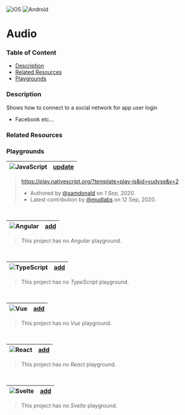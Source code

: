 [JavaScript]: https://img.shields.io/badge/JavaScript-%E2%9C%93-F7DF1E.svg?logo=JavaScript&logoColor=F7DF1E&labelColor=000000
[TypeScript]: https://img.shields.io/badge/TypeScript-%E2%9C%93-007ACC.svg?logo=TypeScript&logoColor=007ACC&labelColor=000000
[Angular]: https://img.shields.io/badge/Angular-%E2%9C%93-DD0031.svg?logo=Angular&logoColor=DD0031&labelColor=000000
[Vue]: https://img.shields.io/badge/Vue.js-%E2%9C%93-4FC08D.svg?logo=Vue.js&logoColor=4FC08D&labelColor=000000
[React]: https://img.shields.io/badge/React-%E2%9C%93-33d8ff.svg?logo=React&logoColor=33d8ff&labelColor=000000
[Svelte]: https://img.shields.io/badge/Svelte-%E2%9C%93-f93e02.svg?logo=Svelte&logoColor=f93e02&labelColor=000000
[iOS]: https://img.shields.io/badge/ios-%E2%9C%93-949393.svg?logo=apple&logoColor=white
[Android]: https://img.shields.io/badge/android-%E2%9C%93-949393.svg?logo=android&logoColor=white


<!-- Platform Support (i.e. ![ios]) -->
![iOS]
![Android]



<!-- Project Title -->
# Audio


### Table of Content
  - [Description](#description)
  - [Related Resources](#related-resources)
  - [Playgrounds](#playgrounds)


<!-- Project description -->
### Description
Shows how to connect to a social network for app user login
 - Facebook etc...


<!-- 
Reference any related resources here. These could include;
 * Existing video or blog tutorials that create the same project, or inspired it.
 * A live website or app using the behaviour, style, etc.., the app is trying to replicate.
 * Or perhaps a design from somewhere like dribbble.com inspired the project.
-->
### Related Resources



<!-- Playground Tables -->
### Playgrounds

| ![JavaScript] | [update](https://github.com/mudlabs/hello-word=javascript-action/issues/new/?title=[update][javascript]%20Audio&body=%3C%21%2D%2D+Just+past+your+playground+link+below+and+press+Submit+%2D%2D%3E) |
| :--- | ---: |
> https://play.nativescript.org/?template=play-js&id=yudyse&v=2
> - Authored by [@samdonald](https://github.com/samdonald/) on _1 Sep, 2020_.
> - Latest contribution by [@mudlabs](https://github.com/mudlabs) on 12 Sep, 2020.

<br/>

| ![Angular] | [add](https://github.com/mudlabs/hello-word=javascript-action/issues/new/?title=[missing][angular]%20Audio&body=%3C%21%2D%2D+Just+past+your+playground+link+below+and+press+Submit+%2D%2D%3E) |
| :--- | ---: |
> This project has no _Angular_ playground.

<br/>

| ![TypeScript] | [add](https://github.com/mudlabs/hello-word=javascript-action/issues/new/?title=[missing][typescript]%20Audio&body=%3C%21%2D%2D+Just+past+your+playground+link+below+and+press+Submit+%2D%2D%3E) |
| :--- | ---: |
> This project has no _TypeScript_ playground.

<br/>

| ![Vue] | [add](https://github.com/mudlabs/hello-word=javascript-action/issues/new/?title=[missing][vue]%20Audio&body=%3C%21%2D%2D+Just+past+your+playground+link+below+and+press+Submit+%2D%2D%3E) |
| :--- | ---: |
> This project has no _Vue_ playground.

<br/>

| ![React] | [add](https://github.com/mudlabs/hello-word=javascript-action/issues/new/?title=[missing][react]%20Audio&body=%3C%21%2D%2D+Just+past+your+playground+link+below+and+press+Submit+%2D%2D%3E) |
| :--- | ---: |
> This project has no _React_ playground.

<br/>

| ![Svelte] | [add](https://github.com/mudlabs/hello-word=javascript-action/issues/new/?title=[missing][svelte]%20Audio&body=%3C%21%2D%2D+Just+past+your+playground+link+below+and+press+Submit+%2D%2D%3E) |
| :--- | ---: |
> This project has no _Svelte_ playground.
